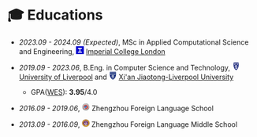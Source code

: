 # 🎓 Educations
<!-- - *2024.10 ~*, PhD <img src="images/ip_paris.png" alt="ip-paris" style="zoom: 50%;" /> [Institut Polytechnique de Paris](https://www.ip-paris.fr/en) -->
- *2023.09 - 2024.09 (Expected)*, MSc in Applied Computational Science and Engineering, <img src="images/ic.png" alt="ic" style="zoom: 50%;" /> [Imperial College London](https://www.imperial.ac.uk/)

- *2019.09 - 2023.06*, B.Eng. in Computer Science and Technology, <img src="images/uol.png" alt="uol" style="zoom: 50%;" /> [University of Liverpool](https://www.liverpool.ac.uk/) and <img src="images/xjtlu.png" alt="xjtlu" style="zoom: 50%;" /> [Xi'an Jiaotong-Liverpool University](https://www.xjtlu.edu.cn/en)
  - GPA([WES](https://www.wes.org/)): **3.95**/4.0

- *2016.09 - 2019.06*, <img src="images/zzfl.png" alt="zzfl" style="zoom: 50%;" /> Zhengzhou Foreign Language School
- *2013.09 - 2016.09*, <img src="images/zzflm.png" alt="zzflm" style="zoom: 50%;" /> Zhengzhou Foreign Language Middle School